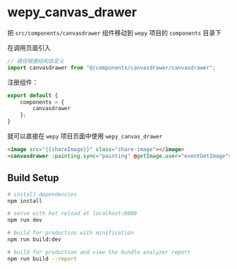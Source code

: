 # wepy_canvas_drawer

把 `src/components/canvasdrawer` 组件移动到 `wepy` 项目的 `components` 目录下

在调用页面引入

```javascript
// 路径根据结构自定义
import canvasdrawer from "@/components/canvasdrawer/canvasdrawer";
```

注册组件：

```javascript
export default {
    components = {
        canvasdrawer
    };
}
```

就可以直接在 `wepy` 项目页面中使用 `wepy_canvas_drawer`
```html
<image src="{{shareImage}}" class="share-image"></image>
<canvasdrawer :painting.sync="painting" @getImage.user="eventGetImage"></canvasdrawer>
```


## Build Setup

``` bash
# install dependencies
npm install

# serve with hot reload at localhost:8080
npm run dev

# build for production with minification
npm run build:dev

# build for production and view the bundle analyzer report
npm run build --report
```
